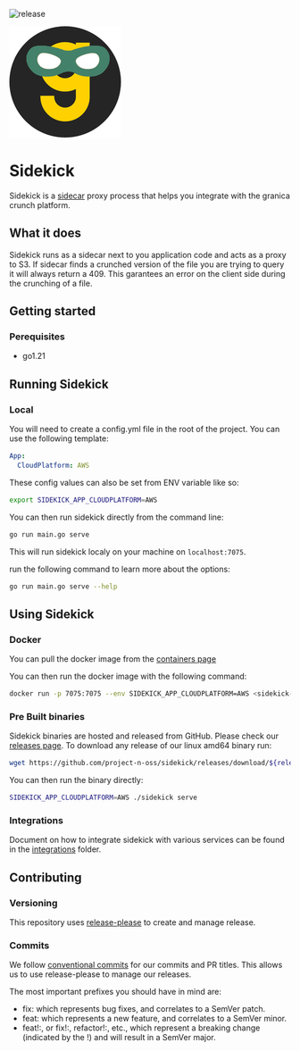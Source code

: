 ![release](https://img.shields.io/github/v/release/project-n-oss/sidekick)

![projectn-sidekick.png](granica-sidekick.png)

# Sidekick

Sidekick is a [sidecar](https://learn.microsoft.com/en-us/azure/architecture/patterns/sidecar) proxy process that helps you integrate with the granica crunch platform.

## What it does

Sidekick runs as a sidecar next to you application code and acts as a proxy to S3. If sidecar finds a crunched version of the file you are trying to query it will always return a 409. This garantees an error on the client side during the crunching of a file.

## Getting started

### Perequisites

- go1.21

## Running Sidekick

### Local

You will need to create a config.yml file in the root of the project. You can use the following template:

```yaml
App:
  CloudPlatform: AWS
```

These config values can also be set from ENV variable like so:

```bash
export SIDEKICK_APP_CLOUDPLATFORM=AWS
```

You can then run sidekick directly from the command line:

```bash
go run main.go serve
```

This will run sidekick localy on your machine on `localhost:7075`.

run the following command to learn more about the options:

```bash
go run main.go serve --help
```

## Using Sidekick

### Docker

You can pull the docker image from the [containers page](https://github.com/project-n-oss/sidekick/pkgs/container/sidekick)

You can then run the docker image with the following command:

```bash
docker run -p 7075:7075 --env SIDEKICK_APP_CLOUDPLATFORM=AWS <sidekick-image> serve 
```

### Pre Built binaries

Sidekick binaries are hosted and released from GitHub. Please check our [releases page](https://github.com/project-n-oss/sidekick/releases).
To download any release of our linux amd64 binary run:

```bash
wget https://github.com/project-n-oss/sidekick/releases/download/${release}/sidekick-linux-amd64.tar.gz
```

You can then run the binary directly:

```bash
SIDEKICK_APP_CLOUDPLATFORM=AWS ./sidekick serve
```

### Integrations

Document on how to integrate sidekick with various services can be found in the [integrations](./integrations) folder.

## Contributing

### Versioning

This repository uses [release-please](https://github.com/google-github-actions/release-please-action) to create and manage release.

### Commits

We follow [conventional commits](https://www.conventionalcommits.org/en/v1.0.0/) for our commits and PR titles. This allows us to use release-please to manage our releases.

The most important prefixes you should have in mind are:

- fix: which represents bug fixes, and correlates to a SemVer patch.
- feat: which represents a new feature, and correlates to a SemVer minor.
- feat!:, or fix!:, refactor!:, etc., which represent a breaking change (indicated by the !) and will result in a SemVer major.
